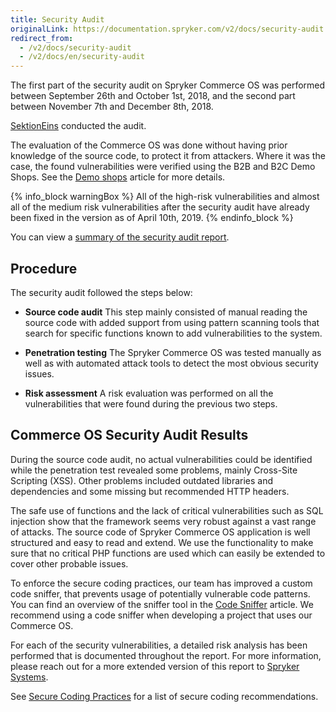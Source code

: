 ```yaml
---
title: Security Audit
originalLink: https://documentation.spryker.com/v2/docs/security-audit
redirect_from:
  - /v2/docs/security-audit
  - /v2/docs/en/security-audit
---
```


<!--used to be: http://spryker.github.io/getting-started/security-audit-results/-->
The first part of the security audit on Spryker Commerce OS was performed  between September 26th and October 1st, 2018, and the second part between November 7th and December 8th, 2018.

[SektionEins](https://www.sektioneins.de/) conducted the audit.

The evaluation of the Commerce OS was done without having prior knowledge of the source code, to protect it from attackers. Where it was the case, the found vulnerabilities were verified using the B2B and B2C Demo Shops. See the [Demo shops](/docs/scos/dev/about-spryker/201903.0/demo-shops.html) article for more details.

{% info_block warningBox %}
All of the high-risk vulnerabilities and almost all of the medium risk vulnerabilities after the security audit have already been fixed in the version as of April 10th, 2019.
{% endinfo_block %}

You can view a [summary of the security audit report](https://cdn.document360.io/9fafa0d5-d76f-40c5-8b02-ab9515d3e879/Images/Documentation/Summary-Report-Spryker-B2B-B2C.pdf).

## Procedure
The security audit followed the steps below:

* **Source code audit**
This step mainly consisted of manual reading the source code with added support from using pattern scanning tools that search for specific functions known to add vulnerabilities to the system.

* **Penetration testing**
The Spryker Commerce OS was tested manually as well as with automated attack tools to detect the most obvious security issues.

* **Risk assessment**
A risk evaluation was performed on all the vulnerabilities that were found during the previous two steps.

## Commerce OS Security Audit Results
During the source code audit, no actual vulnerabilities could be identified while the penetration test revealed some problems, mainly Cross-Site Scripting (XSS). Other problems included outdated libraries and dependencies and some missing but recommended HTTP headers.

The safe use of functions and the lack of critical vulnerabilities such as SQL injection show that the framework seems very robust against a vast range of attacks. The source code of Spryker Commerce OS application is well structured and easy to read and extend. We use the functionality to make sure that no critical PHP functions are used which can easily be extended to cover other probable issues.

To enforce the secure coding practices, our team has improved a custom code sniffer, that prevents usage of potentially vulnerable code patterns. You can find an overview of the sniffer tool in the [Code Sniffer](/docs/scos/dev/features/201903.0/sdk/development-tools/code-sniffer.html) article. We recommend using a code sniffer when developing a project that uses our Commerce OS.

For each of the security vulnerabilities, a detailed risk analysis has been performed that is documented throughout the report. For more information, please reach out for a more extended version of this report to [Spryker Systems](mailto:academy@spryker.com).

See [Secure Coding Practices](/docs/scos/dev/developer-guides/201903.0/development-guide/guidelines/coding-guidelines/secure-coding-practices.html) for a list of secure coding recommendations.
